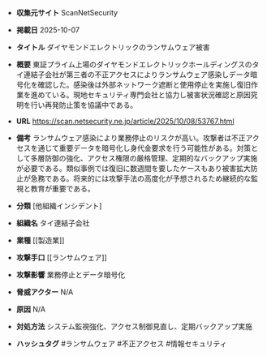 - **収集元サイト**
ScanNetSecurity

- **掲載日**
2025-10-07

- **タイトル**
ダイヤモンドエレクトリックのランサムウェア被害

- **概要**
東証プライム上場のダイヤモンドエレクトリックホールディングスのタイ連結子会社が第三者の不正アクセスによりランサムウェア感染しデータ暗号化を確認した。感染後は外部ネットワーク遮断と使用停止を実施し復旧作業を進めている。現地セキュリティ専門会社と協力し被害状況確認と原因究明を行い再発防止策を協議中である。

- **URL**
https://scan.netsecurity.ne.jp/article/2025/10/08/53767.html

- **備考**
ランサムウェア感染により業務停止のリスクが高い。攻撃者は不正アクセスを通じて重要データを暗号化し身代金要求を行う可能性がある。対策として多層防御の強化、アクセス権限の厳格管理、定期的なバックアップ実施が必要である。類似事例では復旧に数週間を要したケースもあり被害拡大防止が急務である。将来的には攻撃手法の高度化が予想されるため継続的な監視と教育が重要である。

- **分類**
[他組織インシデント]

- **組織名**
タイ連結子会社

- **業種**
[[製造業]]

- **攻撃手口**
[[ランサムウェア]]

- **攻撃影響**
業務停止とデータ暗号化

- **脅威アクター**
N/A

- **原因**
N/A

- **対処方法**
システム監視強化、アクセス制御見直し、定期バックアップ実施

- **ハッシュタグ**
#ランサムウェア #不正アクセス #情報セキュリティ
